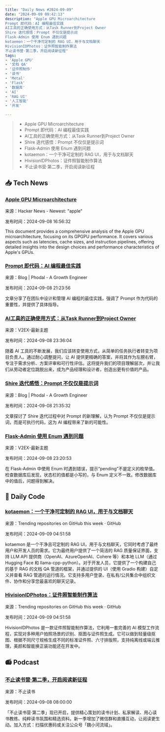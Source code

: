 ```yaml
---
title: "Daily News #2024-09-09"
date: "2024-09-09 09:42:13"
description: "Apple GPU Microarchitecture
Prompt 即代码：AI 编程最佳实践
AI工具的正确使用方式：从Task Runner到Project Owner
Shire 迭代感悟：Prompt 不仅仅是提示词
Flask-Admin 使用 Enum 遇到问题
kotaemon：一个干净可定制的 RAG UI，用于与文档聊天
HivisionIDPhotos：证件照智能制作算法
不止读书营·第二季，开启阅读新征程"
tags: 
- 'Apple GPU'
- '文档 QA'
- '证件照制作'
- '读书'
- 'Metal'
- 'Flask'
- '数据库'
- 'AI'
- 'RAG UI'
- '人工智能'
- '开发'

---
```


> - Apple GPU Microarchitecture
> - Prompt 即代码：AI 编程最佳实践
> - AI工具的正确使用方式：从Task Runner到Project Owner
> - Shire 迭代感悟：Prompt 不仅仅是提示词
> - Flask-Admin 使用 Enum 遇到问题
> - kotaemon：一个干净可定制的 RAG UI，用于与文档聊天
> - HivisionIDPhotos：证件照智能制作算法
> - 不止读书营·第二季，开启阅读新征程

## 📥 Tech News

### [Apple GPU Microarchitecture](https://github.com/philipturner/metal-benchmarks)

来源：Hacker News - Newest: "apple"

发布时间：2024-09-08 16:56:32

This document provides a comprehensive analysis of the Apple GPU microarchitecture, focusing on its GPGPU performance. It covers various aspects such as latencies, cache sizes, and instruction pipelines, offering detailed insights into the design choices and performance characteristics of Apple's GPUs.

### [Prompt 即代码：AI 编程最佳实践](http://www.phodal.com/blog/prompt-as-execute/)

来源：Blog | Phodal - A Growth Engineer

发布时间：2024-09-08 21:23:56

文章分享了在团队中设计和管理 AI 编程的最佳实践，强调了 Prompt 作为代码的重要性，并提供了具体指导。

### [AI工具的正确使用方式：从Task Runner到Project Owner](https://www.v2ex.com/t/1071151)

来源：V2EX-最新主题

发布时间：2024-09-08 23:36:04

随着 AI 工具的不断发展，我们应该转变使用方式，从简单的任务执行者转变为项目负责人。通过耐心调整提问，让 AI 提供更精确的答案，并将其作为左膀右臂，专注于需求分析、方案评审和可行性评估。这将提升我们的项目理解层次，并让我们从劳动者定位跳脱出来，成为产品经理和设计者，创造出更有价值的产品。

### [Shire 迭代感悟：Prompt 不仅仅是提示词](http://www.phodal.com/blog/shire-run/)

来源：Blog | Phodal - A Growth Engineer

发布时间：2024-09-08 21:35:32

文章探讨了 Shire 迭代过程中对 Prompt 的新理解，认为 Prompt 不仅仅是提示词，而是可执行代码，这为 AI 编程带来了新的可能性。

### [Flask-Admin 使用 Enum 遇到问题](https://www.v2ex.com/t/1071149)

来源：V2EX-最新主题

发布时间：2024-09-08 23:20:53

在 Flask-Admin 中使用 Enum 时遇到错误，提示“pending”不是定义的枚举值。检查数据库后发现，状态栏的值都是小写的，与 Enum 定义不一致。修改数据库中的值后，问题得到解决。

## 💾 Daily Code

### [kotaemon：一个干净可定制的 RAG UI，用于与文档聊天](https://github.com/Cinnamon/kotaemon)

来源：Trending repositories on GitHub this week · GitHub

发布时间：2024-09-09 04:51:58

kotaemon 是一个干净且可定制的 RAG UI，用于与文档聊天，它同时考虑了最终用户和开发人员的需求。它为最终用户提供了一个简洁的 RAG 质量保证界面，支持 LLM API 提供商（OpenAI、AzureOpenAI、Cohere 等）和本地 LLM（通过 Hugging Face 和 llama-cpp-python）。对于开发人员，它提供了一个构建自己的基于 RAG 的文档 QA 管道的框架，并通过提供的 UI（使用 Gradio 构建）自定义并查看 RAG 管道的运行情况。它支持多用户登录、在私有/公共集合中组织文件、协作和分享您最喜欢的聊天记录。

### [HivisionIDPhotos：证件照智能制作算法](https://github.com/Zeyi-Lin/HivisionIDPhotos)

来源：Trending repositories on GitHub this week · GitHub

发布时间：2024-09-09 04:51:58

HivisionIDPhotos 是一款证件照智能制作算法，它利用一套完善的 AI 模型工作流程，实现对多种用户拍照场景的识别、抠图与证件照生成。它可以做到轻量级抠图、根据不同尺寸规格生成不同的标准证件照、六寸排版照，支持纯离线或端云推理，美颜和智能换正装功能还在开发中。

## 📻 Podcast

### [不止读书营·第二季，开启阅读新征程](https://www.xiaoyuzhoufm.com/episode/66dc7e3bee04007d88de136d)

来源：不止读书

发布时间：2024-09-08 08:00:00

「不止读书营·第二季」现已开启，提供精心策划的读书计划、私家解读、用心读书教练、纯粹读书氛围和精选资料。新一季增加了微信群和直播互动，让阅读更生动。加入方式：扫描优惠码或关注公众号「魏小河流域」。
